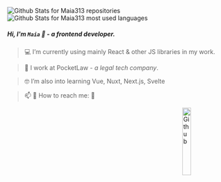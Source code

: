 ![Github Stats for Maia313 repositories](https://github-readme-stats.vercel.app/api?username=Maia313&show_icons=true&count_private=true&title_color=FF69B4&icon_color=FF69B4&text_color=FF69B4&bg_color=ececec) ![Github Stats for Maia313 most used languages](https://github-readme-stats.vercel.app/api/top-langs/?username=Maia313&title_color=FF69B4&icon_color=FF69B4&text_color=FF69B4&bg_color=ececec&layout=compact) 

##### Hi, I'm `Maia` 👋 - a frontend developer.

> 💻  I’m currently using mainly React & other JS libraries in my work. 

> 💼  I work at PocketLaw - <i>a legal tech company</i>.

> 🤓   I’m also into learning Vue, Nuxt, Next.js, Svelte

> 📫  💬   How to reach me: 📱

<img width="20%" align="right" alt="Github" src="https://raw.githubusercontent.com/onimur/.github/master/.resources/git-header.svg" />








